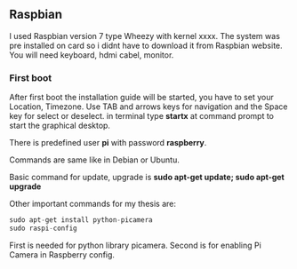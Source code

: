 ## Raspbian

I used Raspbian version 7 type Wheezy with kernel xxxx. The system was pre installed on card so i didnt have to download it from Raspbian website.
You will need keyboard, hdmi cabel, monitor. 

### First boot
After first boot the installation guide will be started, you have to set your Location, Timezone. Use TAB and arrows keys for navigation and the Space key for select or deselect. in terminal type **startx** at command prompt to start the graphical desktop.

There is predefined user **pi** with password **raspberry**.

Commands are same like in Debian or Ubuntu. 

Basic command for update, upgrade is 
**sudo apt-get update; sudo apt-get upgrade** 

Other important commands for my thesis are:

```python
sudo apt-get install python-picamera
sudo raspi-config
```
First is needed for python library picamera.
Second is for enabling Pi Camera in Raspberry config.
